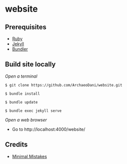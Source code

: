 # website

## Prerequisites
- [Ruby](https://www.ruby-lang.org/en/)
- [Jekyll](https://jekyllrb.com/)
- [Bundler](https://bundler.io/)

## Build site locally

_Open a terminal_

`$ git clone https://github.com/ArchaeoDani/website.git`

`$ bundle install`

`$ bundle update`

`$ bundle exec jekyll serve`

_Open a web browser_
- Go to http://localhost:4000/website/

## Credits
- [Minimal Mistakes](https://mmistakes.github.io/minimal-mistakes/)
